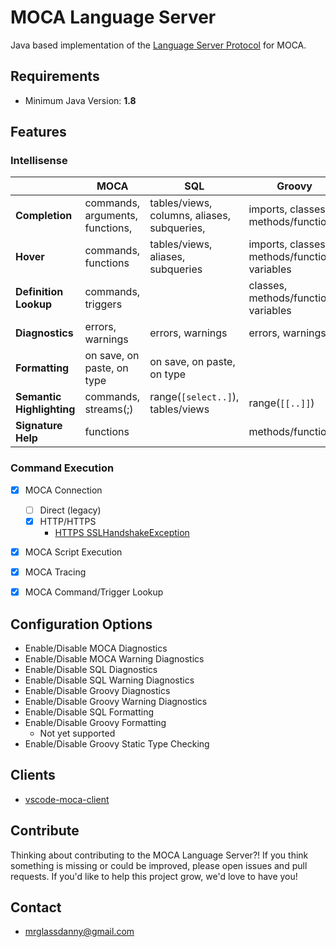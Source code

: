 # MOCA Language Server

Java based implementation of the [Language Server Protocol] for MOCA.


## Requirements

- Minimum Java Version: **1.8**


## Features

### Intellisense

|                           | MOCA                              | SQL                                           | Groovy                                            |
|---------------------------|-----------------------------------|-----------------------------------------------|---------------------------------------------------|
| **Completion**            | commands, arguments, functions,   | tables/views, columns, aliases, subqueries,   | imports, classes, methods/functions               |
| **Hover**                 | commands, functions               | tables/views, aliases, subqueries             | imports, classes, methods/functions, variables    |
| **Definition Lookup**     | commands, triggers                |                                               | classes, methods/functions, variables             |
| **Diagnostics**           | errors, warnings                  | errors, warnings                              | errors, warnings                                  |
| **Formatting**            | on save, on paste, on type        | on save, on paste, on type                    |                                                   |
| **Semantic Highlighting** | commands, streams(;)              | range(```[select..]```), tables/views         | range(```[[..]]```)                               |
| **Signature Help**        | functions                         |                                               | methods/functions                                 |


### Command Execution

- [x] MOCA Connection
    - [ ] Direct (legacy)
    - [x] HTTP/HTTPS
        - [HTTPS SSLHandshakeException]
- [x] MOCA Script Execution
- [x] MOCA Tracing
- [x] MOCA Command/Trigger Lookup


## Configuration Options

- Enable/Disable MOCA Diagnostics
- Enable/Disable MOCA Warning Diagnostics
- Enable/Disable SQL Diagnostics
- Enable/Disable SQL Warning Diagnostics
- Enable/Disable Groovy Diagnostics
- Enable/Disable Groovy Warning Diagnostics
- Enable/Disable SQL Formatting
- Enable/Disable Groovy Formatting
    - Not yet supported
- Enable/Disable Groovy Static Type Checking


## Clients

- [vscode-moca-client]


## Contribute

Thinking about contributing to the MOCA Language Server?! If you think something is missing or could be improved, please open issues and pull requests. If you'd like to help this project grow, we'd love to have you!


## Contact

- mrglassdanny@gmail.com



[Language Server Protocol]: https://langserver.org
[vscode-moca-client]: https://github.com/mrglassdanny/vscode-moca-client
[HTTPS SSLHandshakeException]: https://stackoverflow.com/questions/9619030/resolving-javax-net-ssl-sslhandshakeexception-sun-security-validator-validatore